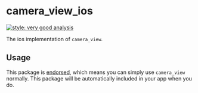 # camera_view_ios

[![style: very good analysis][very_good_analysis_badge]][very_good_analysis_link]

The ios implementation of `camera_view`.

## Usage

This package is [endorsed][endorsed_link], which means you can simply use `camera_view`
normally. This package will be automatically included in your app when you do.

[endorsed_link]: https://flutter.dev/docs/development/packages-and-plugins/developing-packages#endorsed-federated-plugin
[very_good_analysis_badge]: https://img.shields.io/badge/style-very_good_analysis-B22C89.svg
[very_good_analysis_link]: https://pub.dev/packages/very_good_analysis